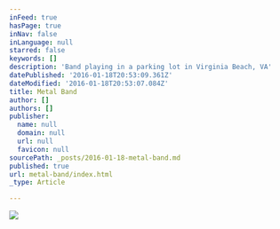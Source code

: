 ```yaml
---
inFeed: true
hasPage: true
inNav: false
inLanguage: null
starred: false
keywords: []
description: 'Band playing in a parking lot in Virginia Beach, VA'
datePublished: '2016-01-18T20:53:09.361Z'
dateModified: '2016-01-18T20:53:07.084Z'
title: Metal Band
author: []
authors: []
publisher:
  name: null
  domain: null
  url: null
  favicon: null
sourcePath: _posts/2016-01-18-metal-band.md
published: true
url: metal-band/index.html
_type: Article

---
```

![](https://the-grid-user-content.s3-us-west-2.amazonaws.com/622910f0-8fb4-4294-ac6b-330701090581.jpg)